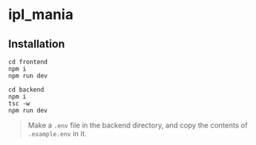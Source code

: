 # ipl_mania

## Installation

```code
cd frontend
npm i
npm run dev
```

```code
cd backend
npm i
tsc -w
npm run dev
```

> Make a `.env` file in the backend directory, and copy the contents of `.example.env` in it.
